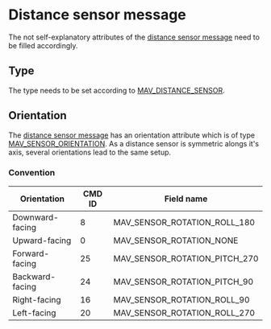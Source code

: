 # Distance sensor message
The not self-explanatory attributes of the [distance sensor message](http://mavlink.org/messages/common#DISTANCE_SENSOR) need to be filled accordingly.

## Type
The type needs to be set according to [MAV_DISTANCE_SENSOR](http://mavlink.org/messages/common#MAV_DISTANCE_SENSOR).

## Orientation
The [distance sensor message](https://github.com/PX4/Firmware/blob/b596874b91e8b1178bbdb9df625460d8188e079b/msg/distance_sensor.msg) has an orientation attribute which is of type [MAV_SENSOR_ORIENTATION](http://mavlink.org/messages/common#MAV_SENSOR_ORIENTATION). As a distance sensor is symmetric alongs it's axis, several orientations lead to the same setup.

### Convention

| Orientation     | CMD ID | Field name                    |
| --------------- | ------ | ----------------------------- |
| Downward-facing | 8      | MAV_SENSOR_ROTATION_ROLL_180  |
| Upward-facing   | 0      | MAV_SENSOR_ROTATION_NONE      |
| Forward-facing  | 25     | MAV_SENSOR_ROTATION_PITCH_270 |
| Backward-facing | 24     | MAV_SENSOR_ROTATION_PITCH_90  |
| Right-facing    | 16     | MAV_SENSOR_ROTATION_ROLL_90   |
| Left-facing     | 20     | MAV_SENSOR_ROTATION_ROLL_270  |
